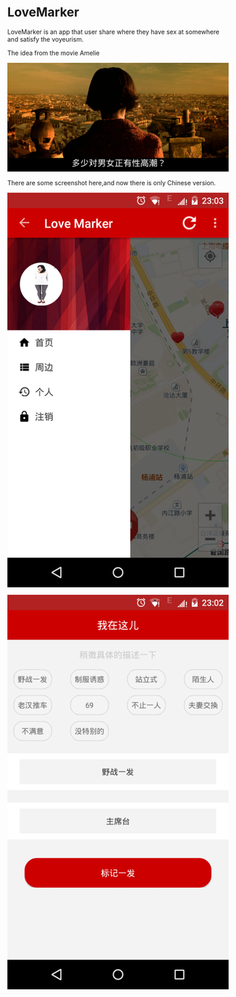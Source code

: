 # LoveMarker

LoveMarker is an app that user share where they have sex at somewhere and satisfy the voyeurism.

The idea from the movie Amelie 

![image](https://github.com/chenjunqian/here/blob/master/readme-image/orgasm-amelie.png)

There are some screenshot here,and now there is only Chinese version.

![image](https://github.com/chenjunqian/here/blob/master/readme-image/Screenshot_2016-01-11-23-03-16.png)

![image](https://github.com/chenjunqian/here/blob/master/readme-image/Screenshot_2016-01-11-23-02-45.png)

